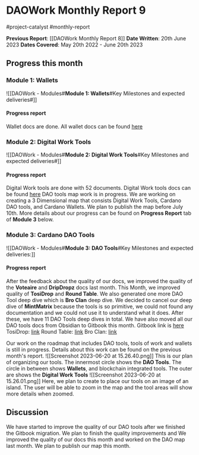 # DAOWork Monthly Report 9
#project-catalyst #monthly-report

**Previous Report**: [[DAOWork Monthly Report 8]]
**Date Written**: 20th June 2023
**Dates Covered**: May 20th 2022 - June 20th 2023

## Progress this month

### Module 1: Wallets
![[DAOWork - Modules#**Module 1: Wallets**#Key Milestones and expected deliveries#]]

#### Progress report

Wallet docs are done. All wallet docs can be found [here](https://littlefish-1.gitbook.io/dao-work/dao-work-landing-page/cardano-wallets)

### Module 2: Digital Work Tools
![[DAOWork - Modules#**Module 2: Digital Work Tools**#Key Milestones and expected deliveries#]]

#### Progress report

Digital Work tools are done with 52 documents. Digital Work tools docs can be found [here](https://littlefish-1.gitbook.io/dao-work/dao-work-landing-page/tools-of-work)
DAO tools map work is in progress. We are working on creating a 3 Dimensional map that consists Digital Work Tools, Cardano DAO tools, and Cardano Wallets. We plan to publish the map before July 10th. More details about our progress can be found on **Progress Report** tab of **Module 3** below.



### Module 3: Cardano DAO Tools
![[DAOWork - Modules#**Module 3: DAO Tools**#Key Milestones and expected deliveries:]]

#### Progress report

After the feedback about the quality of our docs, we improved the quality of the **Voteaire** and **DripDropz** docs last month. This Month, we improved quality of **TosiDrop** and **Round Table**. We also generated one more DAO Tool deep dive which is **Bro Clan** deep dive.
We decided to cancel our deep dive of **MintMatrix** because the tools is so primitive, we could not found any documentation and we could not use it to understand what it does.
After these, we have 11 DAO Tools deep dives in total.
We have also moved all our DAO tools docs from Obsidian to Gitbook this month.
Gitbook link is [here](https://tools.littlefish.foundation/littlefish-research/cardano-ecosystem/cardano-dao-tools)
TosiDrop: [link](https://tools.littlefish.foundation/littlefish-research/dao-work-landing-page/dao-tools/decentralized-finance/tosidrop)
Round Table: [link](https://tools.littlefish.foundation/littlefish-research/dao-work-landing-page/dao-tools/decentralized-finance/round-table)
Bro Clan: [link](https://tools.littlefish.foundation/littlefish-research/dao-work-landing-page/dao-tools/decentralized-finance/bro-clan)

Our work on the roadmap that includes DAO tools, tools of work and wallets is still in progress. Details about this work can be found on the previous month's report.
![[Screenshot 2023-06-20 at 15.26.40.png]]
This is our plan of organizing our tools. The innermost circle shows the **DAO Tools**. The circle in between shows **Wallets**, and blockchain integrated tools. The outer are shows the **Digital Work Tools**
![[Screenshot 2023-06-20 at 15.26.01.png]]
Here, we plan to create to place our tools on an image of an island. The user will be able to zoom in the map and the tool areas will show more details when zoomed.


## Discussion

We have started to improve the quality of our DAO tools after we finished the Gitbook migration. We plan to finish the quality improvements and
We improved the quality of our docs this month and worked on the DAO map last month. We plan to publish our map this month. 